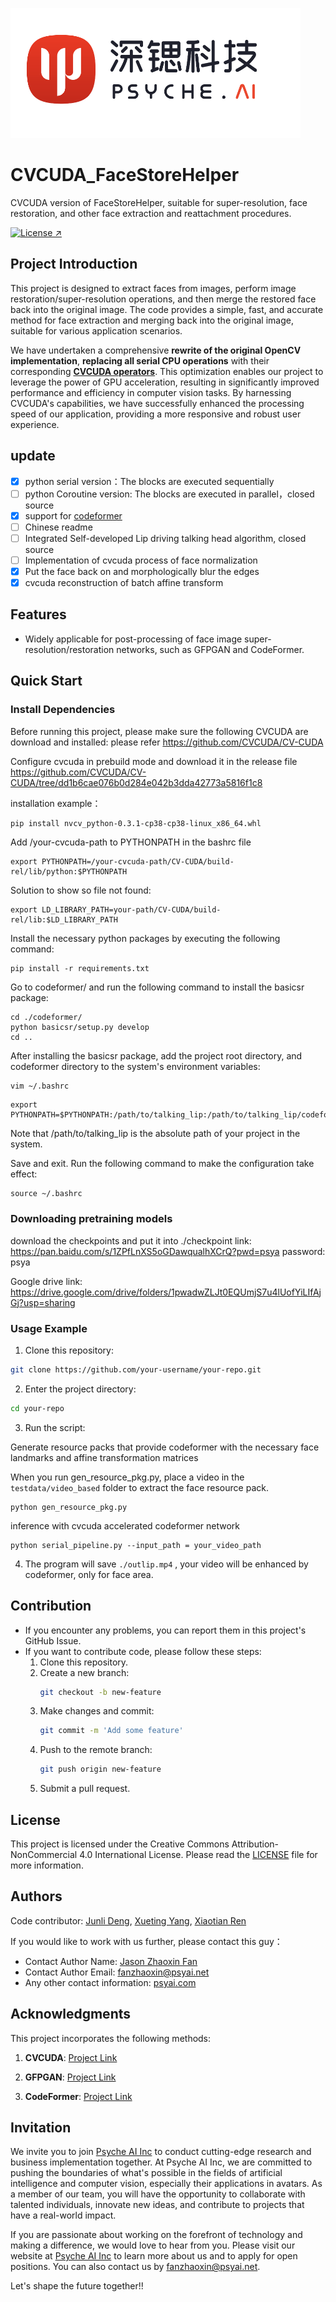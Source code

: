 ![Psyche AI Inc release](./psy_logo.png)

# CVCUDA_FaceStoreHelper
CVCUDA version of FaceStoreHelper, suitable for super-resolution, face restoration, and other face extraction and reattachment procedures.

[![License ↗](https://img.shields.io/badge/License-CCBYNC4.0-blue.svg)](LICENSE)

## Project Introduction

This project is designed to extract faces from images, perform image restoration/super-resolution operations, and then merge the restored face back into the original image. The code provides a simple, fast, and accurate method for face extraction and merging back into the original image, suitable for various application scenarios.

We have undertaken a comprehensive **rewrite of the original OpenCV implementation**, **replacing all serial CPU operations** with their corresponding **[CVCUDA operators](https://github.com/CVCUDA/CV-CUDA/blob/release_v0.3.x/DEVELOPER_GUIDE.md)**. This optimization enables our project to leverage the power of GPU acceleration, resulting in significantly improved performance and efficiency in computer vision tasks. By harnessing CVCUDA's capabilities, we have successfully enhanced the processing speed of our application, providing a more responsive and robust user experience.

## update

- [x] python serial version：The blocks are executed sequentially
- [ ] python Coroutine version: The blocks are executed in parallel，closed source
- [x] support for [codeformer](https://github.com/sczhou/CodeFormer/blob/master/inference_codeformer.py)
- [ ] Chinese readme
- [ ] Integrated Self-developed Lip driving talking head algorithm, closed source
- [ ] Implementation of cvcuda process of face normalization
- [x] Put the face back on and morphologically blur the edges
- [x] cvcuda reconstruction of batch affine transform

## Features

- Widely applicable for post-processing of face image super-resolution/restoration networks, such as GFPGAN and CodeFormer.

## Quick Start


### Install Dependencies

Before running this project, please make sure the following CVCUDA are download and installed:
please refer https://github.com/CVCUDA/CV-CUDA

Configure cvcuda in prebuild mode and download it in the release file 
https://github.com/CVCUDA/CV-CUDA/tree/dd1b6cae076b0d284e042b3dda42773a5816f1c8

installation example：
```bash
pip install nvcv_python-0.3.1-cp38-cp38-linux_x86_64.whl
```

Add /your-cvcuda-path to PYTHONPATH in the bashrc file
```
export PYTHONPATH=/your-cvcuda-path/CV-CUDA/build-rel/lib/python:$PYTHONPATH
```

Solution to show so file not found:
```
export LD_LIBRARY_PATH=your-path/CV-CUDA/build-rel/lib:$LD_LIBRARY_PATH
```


Install the necessary python packages by executing the following command:

``` shell
pip install -r requirements.txt
```

Go to codeformer/ and run the following command to install the basicsr package:

``` shell
cd ./codeformer/
python basicsr/setup.py develop
cd ..
```

After installing the basicsr package, add the project root directory, and codeformer directory to the system's environment variables:

``` shell
vim ~/.bashrc
```

``` 
export PYTHONPATH=$PYTHONPATH:/path/to/talking_lip:/path/to/talking_lip/codeformer
```

Note that /path/to/talking_lip is the absolute path of your project in the system.

 Save and exit. Run the following command to make the configuration take effect:

``` shell
source ~/.bashrc
```

### Downloading pretraining models

download the checkpoints and put it into ./checkpoint
link: https://pan.baidu.com/s/1ZPfLnXS5oGDawqualhXCrQ?pwd=psya 
password: psya

Google drive link: https://drive.google.com/drive/folders/1pwadwZLJt0EQUmjS7u4lUofYiLIfAjGj?usp=sharing


### Usage Example

1. Clone this repository:

```bash
git clone https://github.com/your-username/your-repo.git
```

2. Enter the project directory:

```bash
cd your-repo
```

3. Run the script:

Generate resource packs that provide codeformer with the necessary face landmarks and affine transformation matrices

When you run gen_resource_pkg.py, place a video in the `testdata/video_based` folder to extract the face resource pack.

``` shell
python gen_resource_pkg.py
```

inference with cvcuda accelerated codeformer network
``` shell
python serial_pipeline.py --input_path = your_video_path
```

4. The program will save `./outlip.mp4` , your video will be enhanced by codeformer, only for face area.

## Contribution

- If you encounter any problems, you can report them in this project's GitHub Issue.
- If you want to contribute code, please follow these steps:
  1. Clone this repository.
  2. Create a new branch:
     ```bash
     git checkout -b new-feature
     ```
  3. Make changes and commit:
     ```bash
     git commit -m 'Add some feature'
     ```
  4. Push to the remote branch:
     ```bash
     git push origin new-feature
     ```
  5. Submit a pull request.
  
## License

This project is licensed under the Creative Commons Attribution-NonCommercial 4.0 International License. Please read the [LICENSE](LICENSE) file for more information.

## Authors

Code contributor: [Junli Deng](https://github.com/cucdengjunli), [Xueting Yang](https://github.com/yxt7979), [Xiaotian Ren](https://github.com/csnowhermit)

If you would like to work with us further, please contact this guy：
- Contact Author Name: [Jason Zhaoxin Fan](https://github.com/FANzhaoxin666)
- Contact Author Email: fanzhaoxin@psyai.net
- Any other contact information: [psyai.com](https://www.psyai.com/home)

## Acknowledgments

This project incorporates the following methods:

1. **CVCUDA**: [Project Link](https://github.com/CVCUDA/CV-CUDA)

2. **GFPGAN**: [Project Link](https://github.com/TencentARC/GFPGAN)

3. **CodeFormer**: [Project Link](https://github.com/sczhou/CodeFormer)


## Invitation

We invite you to join [Psyche AI Inc](https://www.psyai.com/home) to conduct cutting-edge research and business implementation together. At Psyche AI Inc, we are committed to pushing the boundaries of what's possible in the fields of artificial intelligence and computer vision, especially their applications in avatars. As a member of our team, you will have the opportunity to collaborate with talented individuals, innovate new ideas, and contribute to projects that have a real-world impact.

If you are passionate about working on the forefront of technology and making a difference, we would love to hear from you. Please visit our website at [Psyche AI Inc](https://www.psyai.com/home) to learn more about us and to apply for open positions. You can also contact us by fanzhaoxin@psyai.net.

Let's shape the future together!!
